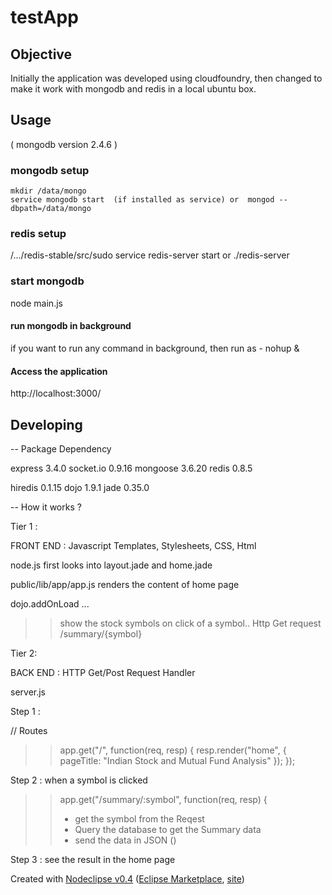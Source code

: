 # testApp

## Objective

Initially the application was developed using cloudfoundry,
then changed to make it work with mongodb and redis in a local ubuntu box.

## Usage
( mongodb version 2.4.6 )
### mongodb setup
    mkdir /data/mongo
    service mongodb start  (if installed as service) or  mongod --dbpath=/data/mongo
### redis setup
   /.../redis-stable/src/sudo service redis-server start  or ./redis-server
### start mongodb 
   node main.js

#### run mongodb in background
   if you want to run any command in background, then run as - nohup <command> &

#### Access the application
   http://localhost:3000/

## Developing

-- Package Dependency

express 3.4.0
socket.io 0.9.16
mongoose 3.6.20
redis 0.8.5

hiredis 0.1.15
dojo 1.9.1
jade 0.35.0

-- How it works ?

Tier 1 :

FRONT END : Javascript Templates, Stylesheets, CSS, Html

node.js first looks into layout.jade and home.jade

public/lib/app/app.js renders the content of home page

dojo.addOnLoad ...
>> show the stock symbols
>> on click of a symbol..
>> Http Get request  /summary/{symbol}

Tier 2:

BACK END : HTTP Get/Post Request Handler

server.js 

Step 1 :

// Routes
>> app.get("/", function(req, resp) {
>>	resp.render("home", {
>>		pageTitle: "Indian Stock and Mutual Fund Analysis"
>>	});
>>});


Step 2 : when a symbol is clicked

>> app.get("/summary/:symbol", function(req, resp) {
>> - get the symbol from the Reqest
>> - Query the database to get the Summary data
>> - send the data in JSON ()

Step 3 : see the result in the home page



Created with [Nodeclipse v0.4](https://github.com/Nodeclipse/nodeclipse-1)
 ([Eclipse Marketplace](http://marketplace.eclipse.org/content/nodeclipse), [site](http://www.nodeclipse.org))   
